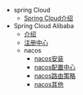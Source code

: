 
[//]: &lt;> "springCloud全家桶介绍"
- spring Cloud
  - [Spring Cloud介绍](springCloud/SpringCloud介绍.md)
- Spring Cloud Alibaba
  - [介绍](springCloud/springCloudAlibaba/介绍.md)
  - [注册中心](springCloud/springCloudAlibaba/注册中心.md)
  - nacos
    - [nacos安装](springCloud/springCloudAlibaba/nacos/nacos安装.md)
    - [nacos配置中心](springCloud/springCloudAlibaba/nacos/nacos注册中心.md)
    - [nacos路由策略](springCloud/springCloudAlibaba/nacos/nacos路由策略.md)
    - [nacos其他](springCloud/springCloudAlibaba/nacos/nacos其他.md)

